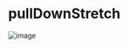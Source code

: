 # pullDownStretch
![image](https://github.com/liuxinixn/pullDownStretch/blob/master/%E4%B8%8B%E6%8B%89%E4%B8%80%E4%BD%93%E2%80%98.gif)
